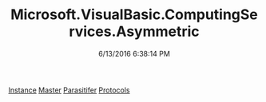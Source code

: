 ﻿---
title: Microsoft.VisualBasic.ComputingServices.Asymmetric
date: 6/13/2016 6:38:14 PM
---

[Instance](T-Microsoft.VisualBasic.ComputingServices.Asymmetric.Instance.html)
[Master](T-Microsoft.VisualBasic.ComputingServices.Asymmetric.Master.html)
[Parasitifer](T-Microsoft.VisualBasic.ComputingServices.Asymmetric.Parasitifer.html)
[Protocols](T-Microsoft.VisualBasic.ComputingServices.Asymmetric.Protocols.html)
